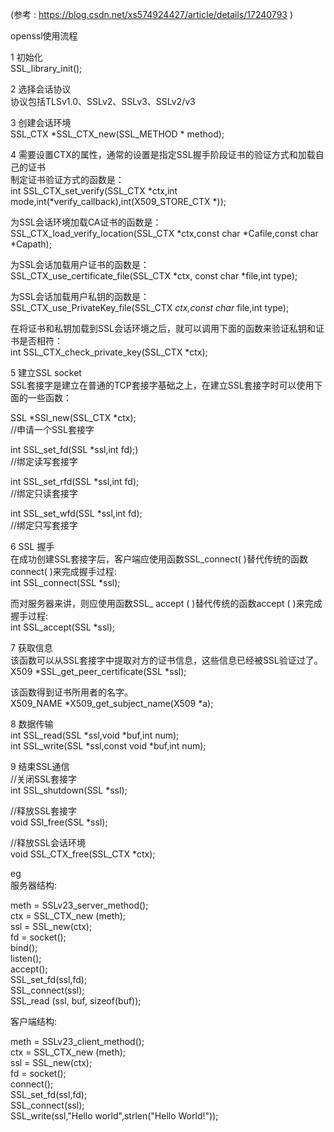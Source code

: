 (参考 : https://blog.csdn.net/xs574924427/article/details/17240793 )  

openssl使用流程  

1 初始化  
SSL_library_init();  

2 选择会话协议  
协议包括TLSv1.0、SSLv2、SSLv3、SSLv2/v3  

3 创建会话环境  
SSL_CTX *SSL_CTX_new(SSL_METHOD * method);  

4 需要设置CTX的属性，通常的设置是指定SSL握手阶段证书的验证方式和加载自己的证书  
制定证书验证方式的函数是：  
int SSL_CTX_set_verify(SSL_CTX *ctx,int mode,int(*verify_callback),int(X509_STORE_CTX *));  

为SSL会话环境加载CA证书的函数是：  
SSL_CTX_load_verify_location(SSL_CTX *ctx,const char *Cafile,const char *Capath);  

为SSL会话加载用户证书的函数是：  
SSL_CTX_use_certificate_file(SSL_CTX *ctx, const char *file,int type);  

为SSL会话加载用户私钥的函数是：  
SSL_CTX_use_PrivateKey_file(SSL_CTX *ctx,const char* file,int type);  

在将证书和私钥加载到SSL会话环境之后，就可以调用下面的函数来验证私钥和证书是否相符：  
int SSL_CTX_check_private_key(SSL_CTX *ctx);  

5 建立SSL socket  
SSL套接字是建立在普通的TCP套接字基础之上，在建立SSL套接字时可以使用下面的一些函数：  

SSL *SSl_new(SSL_CTX *ctx);  
//申请一个SSL套接字  

int SSL_set_fd(SSL *ssl,int fd);)  
//绑定读写套接字  

int SSL_set_rfd(SSL *ssl,int fd);  
//绑定只读套接字  

int SSL_set_wfd(SSL *ssl,int fd);  
//绑定只写套接字  

6 SSL 握手  
在成功创建SSL套接字后，客户端应使用函数SSL_connect( )替代传统的函数connect( )来完成握手过程:  
int SSL_connect(SSL *ssl);  

而对服务器来讲，则应使用函数SSL_ accept ( )替代传统的函数accept ( )来完成握手过程:  
int SSL_accept(SSL *ssl);  

7 获取信息  
该函数可以从SSL套接字中提取对方的证书信息，这些信息已经被SSL验证过了。  
X509 *SSL_get_peer_certificate(SSL *ssl);  

该函数得到证书所用者的名字。  
X509_NAME *X509_get_subject_name(X509 *a);  

8 数据传输  
int SSL_read(SSL *ssl,void *buf,int num);  
int SSL_write(SSL *ssl,const void *buf,int num);  

9 结束SSL通信  
//关闭SSL套接字  
int SSL_shutdown(SSL *ssl);  

//释放SSL套接字  
void SSl_free(SSL *ssl);  

//释放SSL会话环境  
void SSL_CTX_free(SSL_CTX *ctx);   


eg  
服务器结构:  

meth = SSLv23_server_method();  
ctx = SSL_CTX_new (meth);  
ssl = SSL_new(ctx);  
fd = socket();  
bind();  
listen();  
accept();  
SSL_set_fd(ssl,fd);  
SSL_connect(ssl);  
SSL_read (ssl, buf, sizeof(buf));  

客户端结构:  

meth = SSLv23_client_method();  
ctx = SSL_CTX_new (meth);  
ssl = SSL_new(ctx);  
fd = socket();  
connect();  
SSL_set_fd(ssl,fd);  
SSL_connect(ssl);  
SSL_write(ssl,"Hello world",strlen("Hello World!"));  




